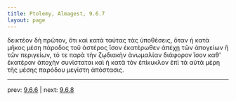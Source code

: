 ```yaml
---
title: Ptolemy, Almagest, 9.6.7
layout: page
---
```


δεικτέον δὴ πρῶτον, ὅτι καὶ κατὰ ταύτας τὰς ὑποθέσεις, ὅταν ἡ κατὰ μῆκος μέση πάροδος τοῦ ἀστέρος ἴσον ἑκατέρωθεν ἀπέχῃ τῶν ἀπογείων ἢ τῶν περιγείων, τό τε παρὰ τὴν ζῳδιακὴν ἀνωμαλίαν διάφορον ἴσον καθ' ἑκατέραν ἀποχὴν συνίσταται καὶ ἡ κατὰ τὸν ἐπίκυκλον ἐπὶ τὰ αὐτὰ μέρη τῆς μέσης παρόδου μεγίστη ἀπόστασις. 

---

prev: [9.6.6](../9.6.6/) | next: [9.6.8](../9.6.8/)

